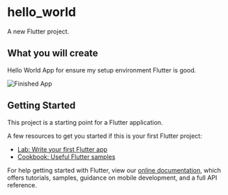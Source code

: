# hello_world

A new Flutter project.

## What you will create
Hello World App for ensure my setup environment Flutter is good.

![Finished App](https://github.com/londonappbrewery/Images/blob/master/hello_world.png)


## Getting Started

This project is a starting point for a Flutter application.

A few resources to get you started if this is your first Flutter project:

- [Lab: Write your first Flutter app](https://flutter.dev/docs/get-started/codelab)
- [Cookbook: Useful Flutter samples](https://flutter.dev/docs/cookbook)

For help getting started with Flutter, view our
[online documentation](https://flutter.dev/docs), which offers tutorials,
samples, guidance on mobile development, and a full API reference.

